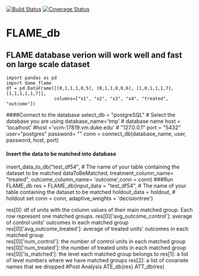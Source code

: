 [![Build Status](https://travis-ci.org/almost-matching-exactly/DAME-FLAME-Python-Package.svg?branch=master)](https://travis-ci.org/almost-matching-exactly/DAME-FLAME-Python-Package)
[![Coverage Status](https://coveralls.io/repos/github/almost-matching-exactly/DAME-FLAME-Python-Package/badge.svg)](https://coveralls.io/github/almost-matching-exactly/DAME-FLAME-Python-Package)

# FLAME_db
FLAME database verion will work well and fast on large scale dataset
--------------------------------------------------
```
import pandas as pd
import dame_flame
df = pd.DataFrame([[0,1,1,1,0,5], [0,1,1,0,0,6], [1,0,1,1,1,7], [1,1,1,1,1,7]], 
                  columns=["x1", "x2", "x3", "x4", "treated", "outcome"])
```
####Connect to the database
select_db = "postgreSQL"  # Select the database you are using
database_name='tmp' # database name
host = 'localhost' #host ='vcm-17819.vm.duke.edu' # "127.0.0.1"
port = "5432"
user="postgres"
password= ""
conn = connect_db(database_name, user, password, host, port)


#### Insert the data to be matched into database
insert_data_to_db("test_df54", # The name of your table containing the dataset to be matched
                    dataToBeMatched,
                    treatment_column_name= "treated",
                    outcome_column_name= 'outcome',conn = conn)
###Run FLAME_db
res = FLAME_db(input_data = "test_df54", # The name of your table containing the dataset to be matched
                    holdout_data = holdout, # holdout set
                    conn = conn,    adaptive_weights = 'decisiontree')

res[0]:
            df of units with the column values of their main matched
            group. Each row represent one matched groups.
            res[0]['avg_outcome_control']: 
                average of control units' outcomes in each matched group   
            res[0]['avg_outcome_treated']: 
                average of treated units' outcomes in each matched group   
            res[0]['num_control']:
                the number of control units in each matched group
            res[0]['num_treated']:
                the number of treated units in each matched group
            res[0]['is_matched']:
                the level each matched group belongs to
        res[1]:
            a list of level numbers where we have matched groups
        res[2]:
            a list of covariate names that we dropped
#Post Analysis
ATE_db(res)
ATT_db(res)

